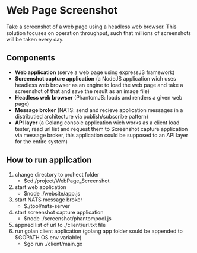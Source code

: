 # **Web Page Screenshot**
Take a screenshot of a web page using a headless web browser. This solution focuses on operation throughput, such that millions of screenshots will be taken every day.

## **Components**
- **Web application** (serve a web page using expressJS framework)
- **Screenshot capture application** (a NodeJS application wich uses headless web browser as an engine to load the web page and take a screenshot of that and save the result as an image file)
- **Headless web browser** (PhantomJS: loads and renders a given web page)
- **Message broker** (NATS: send and recieve application messages in a distributied architecture via publish/subscribe pattern)
- **API layer** (a Golang console application wich works as a client load tester, read url list and request them to Screenshot capture application via message broker, this application could be supposed to an API layer for the entire system)


## **How to run application**
1. change directory to prohect folder
   - $cd /project/WebPage_Screenshot 
2. start web application
   - $node ./website/app.js 
3. start NATS message broker
   - $./tool/nats-server
4. start screenshot capture application
   - $node ./screenshot/phantompool.js
5. appned list of url to ./client/url.txt file
6. run golan client application (golang app folder sould be appended to $GOPATH OS env variable)
   - $go run ./client/main.go